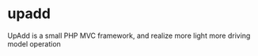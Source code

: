 upadd
=====

UpAdd is a small PHP MVC framework, and realize more light more driving model operation
